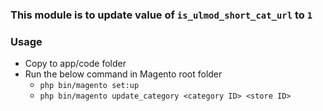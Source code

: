 ### This module is to update value of `is_ulmod_short_cat_url` to `1`

### Usage 
- Copy to app/code folder
- Run the below command in Magento root folder
    - `php bin/magento set:up`
    - `php bin/magento update_category <category ID> <store ID>`
